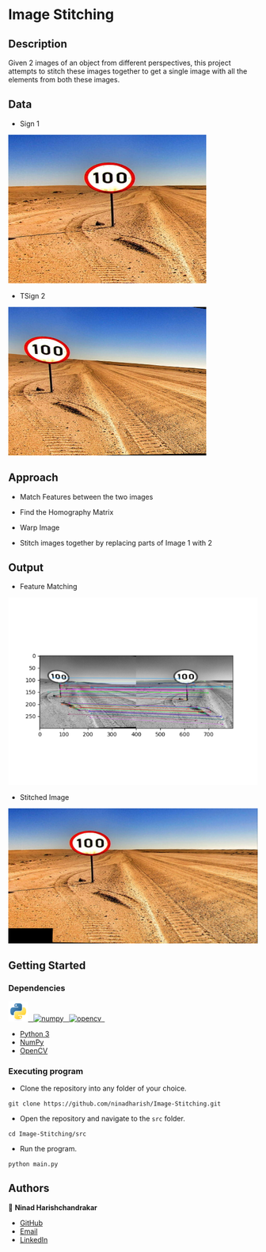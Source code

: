# Image Stitching

## Description

Given 2 images of an object from different perspectives, this project attempts to stitch these images together to get a single image with all the elements from both these images.


## Data

* Sign 1

![alt text](/data/sign1.png)

* TSign 2

![alt text](/data/sign2.png)


## Approach

* Match Features between the two images

* Find the Homography Matrix

* Warp Image

* Stitch images together by replacing parts of Image 1 with 2


## Output

* Feature Matching

![alt text](/output/feature_match.png)

* Stitched Image

![alt text](/output/stitched_img.png)



## Getting Started

### Dependencies

<p align="left"> 
<a href="https://www.python.org" target="_blank" rel="noreferrer"> <img src="https://raw.githubusercontent.com/devicons/devicon/master/icons/python/python-original.svg" alt="python" width="40" height="40"/>&ensp; </a>
<a href="https://numpy.org/" target="_blank" rel="noreferrer"> <img src="https://www.codebykelvin.com/learning/python/data-science/numpy-series/cover-numpy.png" alt="numpy" width="40" height="40"/>&ensp; </a>
<a href="https://opencv.org/" target="_blank" rel="noreferrer"> <img src="https://avatars.githubusercontent.com/u/5009934?v=4&s=400" alt="opencv" width="40" height="40"/>&ensp; </a>

* [Python 3](https://www.python.org/)
* [NumPy](https://numpy.org/)
* [OpenCV](https://opencv.org/)


### Executing program

* Clone the repository into any folder of your choice.
```
git clone https://github.com/ninadharish/Image-Stitching.git
```

* Open the repository and navigate to the `src` folder.
```
cd Image-Stitching/src
```

* Run the program.
```
python main.py
```


## Authors

👤 **Ninad Harishchandrakar**

* [GitHub](https://github.com/ninadharish)
* [Email](mailto:ninad.harish@gmail.com)
* [LinkedIn](https://linkedin.com/in/ninadharish)
